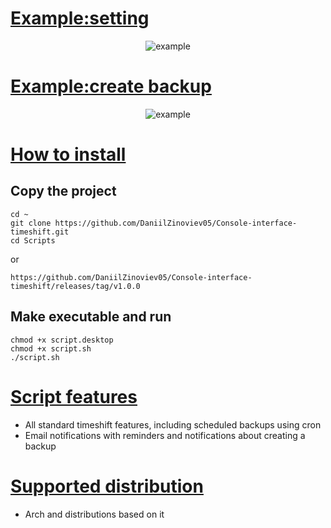 # [Example:setting](#example-setting)

<div align="center">
  <img src="https://i.giphy.com/media/v1.Y2lkPTc5MGI3NjExY2pvNXI4ZHdmZTNxZXU4anZ2NDJyNmVmbzhtcnphMXZpaWw5dG90cyZlcD12MV9pbnRlcm5hbF9naWZfYnlfaWQmY3Q9Zw/7BcROBphzoJQZP1yDP/giphy.gif" alt="example"/>
</div>

# [Example:create backup](#create-backup)

<div align="center">
  <img src="https://i.giphy.com/media/v1.Y2lkPTc5MGI3NjExNXBzdXNnMjNwamRwY3dkdWg1MmtlZTV4MDN2bXo1bzA1eGU2eHl3MiZlcD12MV9pbnRlcm5hbF9naWZfYnlfaWQmY3Q9Zw/6WjLFORjvmoZEHOQNi/giphy.gif" alt="example"/>
</div>

# [How to install](#how-to-install)

## Copy the project

```
cd ~
git clone https://github.com/DaniilZinoviev05/Console-interface-timeshift.git
cd Scripts
```
or

```
https://github.com/DaniilZinoviev05/Console-interface-timeshift/releases/tag/v1.0.0
```

## Make executable and run
```
chmod +x script.desktop
chmod +x script.sh
./script.sh 
```
# [Script features](#script-features)

- All standard timeshift features, including scheduled backups using cron
- Email notifications with reminders and notifications about creating a backup

# [Supported distribution](#supported-distro)

- Arch and distributions based on it
